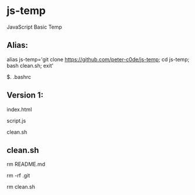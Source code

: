 # js-temp
JavaScript Basic Temp

## Alias:
alias js-temp='git clone https://github.com/peter-c0de/js-temp; cd js-temp; bash clean.sh; exit'

$. .bashrc

## Version 1:
index.html

script.js

clean.sh

## clean.sh
rm README.md 

rm -rf .git

rm clean.sh


